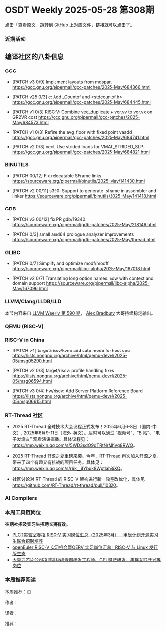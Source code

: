 # OSDT Weekly 2025-05-28 第308期

点击「查看原文」跳转到 GitHub 上对应文件，链接就可以点击了。

### 近期活动

## 编译社区的八卦信息

### GCC

- [PATCH v3 0/9] Implement layouts from mdspan.
  https://gcc.gnu.org/pipermail/gcc-patches/2025-May/684366.html

- [PATCH v25 0/3] c: Add _Countof and <stdcountof.h>
  https://gcc.gnu.org/pipermail/gcc-patches/2025-May/684445.html

- [PATCH v1 0/3] RISC-V: Combine vec_duplicate + vor.vv to vor.vx on GR2VR cost
  https://gcc.gnu.org/pipermail/gcc-patches/2025-May/684573.html

- [PATCH v1 0/3] Refine the avg_floor with fixed point vaadd
  https://gcc.gnu.org/pipermail/gcc-patches/2025-May/684741.html

- [PATCH v2 0/3] vect: Use strided loads for VMAT_STRIDED_SLP.
  https://gcc.gnu.org/pipermail/gcc-patches/2025-May/684821.html

### BINUTILS

- [PATCH 00/12] Fix relocatable SFrame links
  https://sourceware.org/pipermail/binutils/2025-May/141430.html

- [PATCH v2 00/11] s390: Support to generate .sframe in assembler and linker
  https://sourceware.org/pipermail/binutils/2025-May/141418.html

### GDB

- [PATCH v3 00/12] fix PR gdb/19340
  https://sourceware.org/pipermail/gdb-patches/2025-May/218146.html

- [PATCH 0/3] small amd64 prologue analyzer improvements
  https://sourceware.org/pipermail/gdb-patches/2025-May/thread.html

### GLIBC

- [PATCH 0/7] Simplify and optimize modf/modff
  https://sourceware.org/pipermail/libc-alpha/2025-May/167018.html

- [PATCH v2 0/7] Translating long option names: now with context and domain support
  https://sourceware.org/pipermail/libc-alpha/2025-May/167096.html

### LLVM/Clang/LLDB/LLD

本节内容来自 [LLVM Weekly 第 590 期](http://llvmweekly.org/issue/590)，
[Alex Bradbury](https://www.linkedin.com/in/alex-bradbury/) 大哥持续稳定输出。

### QEMU (RISC-V)

### RISC-V in China

- [PATCH v4] target/riscv/kvm: add satp mode for host cpu
  https://lists.nongnu.org/archive/html/qemu-devel/2025-05/msg05290.html

- [PATCH v2 0/3] target/riscv: profile handling fixes
  https://lists.nongnu.org/archive/html/qemu-devel/2025-05/msg06594.html

- [PATCH v3 0/4] hw/riscv: Add Server Platform Reference Board
  https://lists.nongnu.org/archive/html/qemu-devel/2025-05/msg06615.html

### RT-Thread 社区

- 2025 RT-Thread 全球技术大会议程正式发布！2025年6月6-8日（国内-中文）, 2025年6月9-11日（海外-英文）。届时可以通过 “视频号”、“B 站”、“电子发烧友” 观看演讲直播。具体议程见：<https://mp.weixin.qq.com/s/5WD3sdO9dTRtNrMhVq8RWQ>。

- 2025 RT-Thread 开源之夏重磅来袭。今年，RT-Thread 再次加入开源之夏，带来了四个有趣又有挑战的项目任务。具体见：<https://mp.weixin.qq.com/s/r6k__iIYbuk8Wptlah8iXQ>。

- 社区讨论对 RT-Thread 的 RISC-V 架构进行新一轮整改优化，具体见 <https://github.com/RT-Thread/rt-thread/pull/10320>。

### AI Compilers

### 本周工具链岗位

**往期社招及实习生招聘长期有效。**

- [PLCT实验室春招 RISC-V 实习岗位汇总（2025年3月）｜甲辰计划开源实习生联合招聘培养](https://mp.weixin.qq.com/s/no5v_YeGI3LUE7mYv5wUpQ)
- [openEuler RISC-V 实习机会暨OERV 实习岗位汇总｜RISC-V 与 Linux 发行版生态](https://mp.weixin.qq.com/s/87XEhORtte_iTTZqjinX2g)
- [大算力芯片公司招聘高级编译器研发工程师、GPU算法研发、集群互联开发等岗位](https://mp.weixin.qq.com/s/ONoNJ5jZmL794AdtlHrDuQ)

### 本周推荐阅读

本周推荐：《》

作者：

译者：

推荐：
